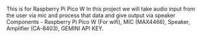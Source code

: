 This is for Raspberry Pi Pico W
In this project we will take audio input from the user via mic and process that data and give output via speaker 
Components - Raspberry Pi Pico W (For wifi), MIC (MAX4466), Speaker, Amplifier (CA-8403), GEMINI API KEY.
